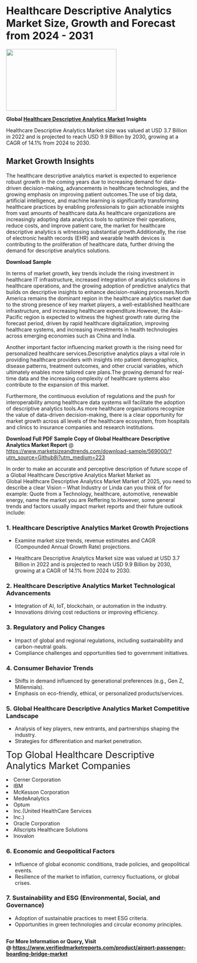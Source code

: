 <H1>Healthcare Descriptive Analytics Market Size, Growth and Forecast from 2024 - 2031</H1><img class="aligncenter size-medium wp-image-584254" src="https://thirdeyenews.in/wp-content/uploads/2024/09/Global-Market-Research-300x168.jpeg" alt="" width="300" height="168" /><p><strong>Global&nbsp;<a href="https://www.marketsizeandtrends.com/download-sample/569000/?utm_source=Github8j?utm_medium=223">Healthcare Descriptive Analytics Market</a> Insights</strong></p><p>Healthcare Descriptive Analytics Market size was valued at USD 3.7 Billion in 2022 and is projected to reach USD 9.9 Billion by 2030, growing at a CAGR of 14.1% from 2024 to 2030.</p><p><h2>Market Growth Insights</h2> <p>The healthcare descriptive analytics market is expected to experience robust growth in the coming years due to increasing demand for data-driven decision-making, advancements in healthcare technologies, and the growing emphasis on improving patient outcomes.The use of big data, artificial intelligence, and machine learning is significantly transforming healthcare practices by enabling professionals to gain actionable insights from vast amounts of healthcare data.As healthcare organizations are increasingly adopting data analytics tools to optimize their operations, reduce costs, and improve patient care, the market for healthcare descriptive analytics is witnessing substantial growth.Additionally, the rise of electronic health records (EHR) and wearable health devices is contributing to the proliferation of healthcare data, further driving the demand for descriptive analytics solutions.</p> <p><strong>Download Sample</strong></p> <p>In terms of market growth, key trends include the rising investment in healthcare IT infrastructure, increased integration of analytics solutions in healthcare operations, and the growing adoption of predictive analytics that builds on descriptive insights to enhance decision-making processes.North America remains the dominant region in the healthcare analytics market due to the strong presence of key market players, a well-established healthcare infrastructure, and increasing healthcare expenditure.However, the Asia-Pacific region is expected to witness the highest growth rate during the forecast period, driven by rapid healthcare digitalization, improving healthcare systems, and increasing investments in health technologies across emerging economies such as China and India.</p> <p>Another important factor influencing market growth is the rising need for personalized healthcare services.Descriptive analytics plays a vital role in providing healthcare providers with insights into patient demographics, disease patterns, treatment outcomes, and other crucial variables, which ultimately enables more tailored care plans.The growing demand for real-time data and the increasing complexity of healthcare systems also contribute to the expansion of this market.</p> <p>Furthermore, the continuous evolution of regulations and the push for interoperability among healthcare data systems will facilitate the adoption of descriptive analytics tools.As more healthcare organizations recognize the value of data-driven decision-making, there is a clear opportunity for market growth across all levels of the healthcare ecosystem, from hospitals and clinics to insurance companies and research institutions.</p> <p><span class=""><strong>Download Full PDF Sample Copy of Global Healthcare Descriptive Analytics Market Report</strong> @ <a href="https://www.marketsizeandtrends.com/download-sample/569000/?utm_source=Github8j?utm_medium=223" target="_blank">https://www.marketsizeandtrends.com/download-sample/569000/?utm_source=Github8j?utm_medium=223</a></span></p><p>In order to make an accurate and perceptive description of future scope of a Global&nbsp;Healthcare Descriptive Analytics Market Market as Global&nbsp;Healthcare Descriptive Analytics Market Market of 2025, you need to describe a clear Vision &ndash; What Industry or Linda can you think of for example: Quote from a Technology, healthcare, automotive, renewable energy, name the market you are Reffering to.However, some general trends and factors usually impact market reports and their future outlook include:</p><h3>1.&nbsp;<strong>Healthcare Descriptive Analytics Market Growth Projections</strong></h3><ul><li>Examine market size trends, revenue estimates and CAGR (Compounded Annual Growth Rate) projections.</li><li><p>Healthcare Descriptive Analytics Market size was valued at USD 3.7 Billion in 2022 and is projected to reach USD 9.9 Billion by 2030, growing at a CAGR of 14.1% from 2024 to 2030.</p></li></ul><h3>2.&nbsp;<strong>Healthcare Descriptive Analytics Market Technological Advancements</strong></h3><ul><li>Integration of AI, IoT, blockchain, or automation in the industry.</li><li>Innovations driving cost reductions or improving efficiency.</li></ul><h3>3.&nbsp;<strong>Regulatory and Policy Changes</strong></h3><ul><li>Impact of global and regional regulations, including sustainability and carbon-neutral goals.</li><li>Compliance challenges and opportunities tied to government initiatives.</li></ul><h3>4.&nbsp;<strong>Consumer Behavior Trends</strong></h3><ul><li>Shifts in demand influenced by generational preferences (e.g., Gen Z, Millennials).</li><li>Emphasis on eco-friendly, ethical, or personalized products/services.</li></ul><h3>5.&nbsp;<strong>Global Healthcare Descriptive Analytics Market Competitive Landscape</strong></h3><ul><li>Analysis of key players, new entrants, and partnerships shaping the industry.</li><li>Strategies for differentiation and market penetration.</li></ul><p data-pm-slice="1 1 []"><span style="color: inherit; font-family: inherit; font-size: 25px;">Top Global Healthcare Descriptive Analytics Market Companies</span></p><div class="" data-test-id=""><p><li>Cerner Corporation</li><li> IBM</li><li> McKesson Corporation</li><li> MedeAnalytics</li><li> Optum</li><li> Inc.(United HealthCare Services</li><li> Inc.)</li><li> Oracle Corporation</li><li> Allscripts Healthcare Solutions</li><li> Inovalon</li></p></div><h3>6.&nbsp;<strong>Economic and Geopolitical Factors</strong></h3><ul><li>Influence of global economic conditions, trade policies, and geopolitical events.</li><li>Resilience of the market to inflation, currency fluctuations, or global crises.</li></ul><h3>7.&nbsp;<strong>Sustainability and ESG (Environmental, Social, and Governance)</strong></h3><ul><li>Adoption of sustainable practices to meet ESG criteria.</li><li>Opportunities in green technologies and circular economy principles.</li></ul><h2><strong style="font-size: 14px;">For More Information or Query, Visit @&nbsp;</strong><a style="background-color: #ffffff; font-size: 14px;" href="https://www.marketsizeandtrends.com/report/healthcare-descriptive-analytics-market/" target="_blank">https://www.verifiedmarketreports.com/product/airport-passenger-boarding-bridge-market</a></h2>